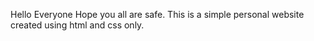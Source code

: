 Hello Everyone
Hope you all are safe.
This is a simple personal website created using html and css only.
